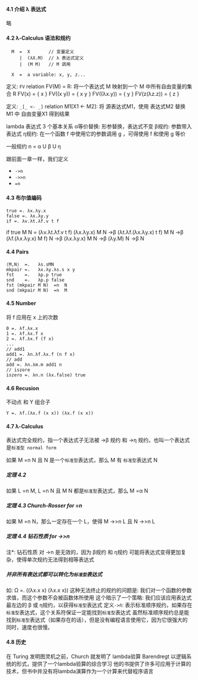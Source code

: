 #### 4.1 介绍 λ 表达式
略

#### 4.2 λ-Calculus 语法和规约
```BNF
  M  =  X       // 变量定义
     |  (λX.M)  // λ 表达式定义
     |  (M M)   // M 调用

  X  =  a variable: x, y, z...
```

定义: `FV` relation
FV(M) = R: 将一个表达式 M 映射到一个 M 中所有自由变量的集合 R
FV(x) = { x }
FV((x y)) = { x y }
FV((λx.y)) = { y }
FV(z(λz.z)) = { z }

定义: `_[_ <- _]` relation
M1\[X1 <- M2\]: 将 源表达式M1，使用 表达式M2 替换 M1 中 自由变量X1 得到结果

lambda 表达式 3 个基本关系
α等价替换: 形参替换，表达式不变
β规约: 参数带入表达式
η规约: 在一个函数 f 中使用它的参数调用 g ，可得使用 f 和使用 g 等价

一般规约 n = α U β U η

跟前面一章一样，我们定义
* `->n`
* `->>n`
* `=n`

#### 4.3 布尔值编码
```
true =. λx.λy.x
false =. λx.λy.y
if =. λv.λt.λf.v t f
```
if true M N =   (λv.λt.λf.v t f) (λx.λy.x) M N
            ->β (λt.λf.(λx.λy.x) t f) M N
            ->β (λf.(λx.λy.x) M f) N
            ->β (λx.λy.x) M N
            ->β (λy.M) N
            ->β N

#### 4.4 Pairs
```
⟨M,N⟩  =.   λs.sMN
mkpair =.   λx.λy.λs.s x y
fst    =.   λp.p true
snd    =.   λp.p false
fst (mkpair M N)  =n  N
snd (mkpair M N)  =n  M
```

#### 4.5 Number
将 f 应用在 x 上的次数
```
0 =. λf.λx.x
1 =. λf.λx.f x
2 =. λf.λx.f (f x)
...
// add1
add1 =. λn.λf.λx.f (n f x)
// add
add =. λn.λm.m add1 n
// iszore
iszero =. λn.n (λx.false) true
```

#### 4.6 Recusion
不动点 和 Y 组合子
```
Y =. λf.(λx.f (x x)) (λx.f (x x))
```

#### 4.7 λ-Calculus
表达式完全规约，指一个表达式子无法被 ->β 规约 和 ->η 规约，也叫一个表达式是`标准型 normal form`

如果 M =n N 且 N 是一个`标准型`表达式，那么 M 有 `标准型`表达式 N

##### 定理 4.2
如果 L =n M, L =n N 且 M N 都是`标准型`表达式，那么 M =α N

##### 定理 4.3 Church-Rosser for =n
如果 M =n N，那么一定存在一个 L，使得 M ->>n L 且 N ->>n L

##### 定理 4.4 钻石性质 for ->>n
注*: 钻石性质 对 ->n 是无效的，因为 β规约 和 η规约 可能将表达式变得更加复杂，使得单次规约无法得到相等表达式

##### 并非所有表达式都可以转化为`标准型`表达式
如: Ω =. ((λx.x x) (λx.x x))
这种无法终止的规约的问题是: 我们对一个函数的参数求值，而这个参数不会被函数体所使用
这个暗示了一个策略: 我们应该应用表达式最左边的 β 或 η规约，以获得`标准型`表达式
定义`->n̄`: 表示标准顺序规约，如果存在`标准型`表达式，这个关系符保证一定能找到`标准型`表达式
虽然标准顺序规约总是能找到`标准型`表达式（如果存在的话），但是没有编程语言使用它，因为它很强大的同时，速度也很慢。

#### 4.8 历史
在 Turing 发明图灵机之前，Church 就发明了 lambda验算
Barendregt 以逻辑系统的形式，提供了一个lambda验算的综合学习
他的书提供了许多可应用于计算的技术，但书中并没有将lambda演算作为一个计算来代替程序语言